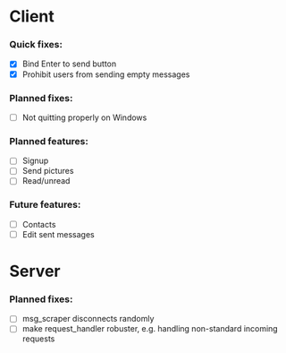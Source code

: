 # Client

### Quick fixes:
-[x] Bind Enter to send button
-[x] Prohibit users from sending empty messages

### Planned fixes:
-[ ] Not quitting properly on Windows

### Planned features:
-[ ] Signup
-[ ] Send pictures
-[ ] Read/unread

### Future features:
-[ ] Contacts
-[ ] Edit sent messages

# Server
### Planned fixes:
-[ ] msg_scraper disconnects randomly
-[ ] make request_handler robuster, e.g. handling non-standard incoming requests
